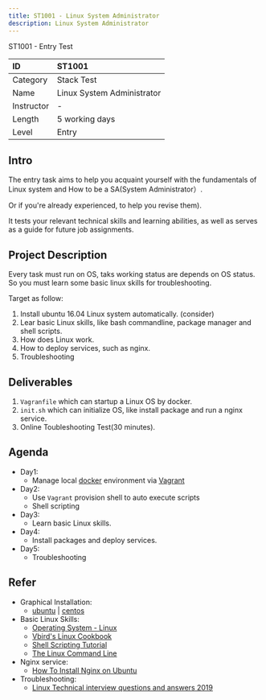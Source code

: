 ```yaml
---
title: ST1001 - Linux System Administrator
description: Linux System Administrator
---
```


ST1001 - Entry Test

| ID            | ST1001                          |
| :--------     | :-----                          |
| Category      | Stack Test                      |
| Name          | Linux System Administrator      |
| Instructor    | -                               |
| Length        | 5 working days                  |
| Level         | Entry                           |

## Intro

The entry task aims to help you acquaint yourself with the fundamentals of Linux system and How to be a SA(System Administrator）.

Or if you're already experienced, to help you revise them).

 It tests your relevant technical skills and learning abilities, as well as serves as a guide for future job assignments.

## Project Description

Every task must run on OS, taks working status are depends on OS status. So you must learn some basic linux skills for troubleshooting.

Target as follow:

1. Install ubuntu 16.04 Linux system automatically. (consider)
2. Lear basic Linux skills, like bash commandline, package manager and shell scripts.
3. How does Linux work.
4. How to deploy services, such as nginx.
5. Troubleshooting

## Deliverables

1. `Vagranfile` which can startup a Linux OS by docker.
2. `init.sh` which can initialize OS, like install package and run a nginx service.
3. Online Toubleshooting Test(30 minutes).

## Agenda

- Day1:
  - Manage local [docker](https://hub.docker.com/?overlay=onboarding) environment via [Vagrant](https://www.vagrantup.com/intro/getting-started/index.html)
- Day2:
  - Use `Vagrant` provision shell to auto execute scripts
  - Shell scripting
- Day3:
  - Learn basic Linux skills.
- Day4:
  - Install packages and deploy services.
- Day5:
  - Troubleshooting

## Refer

- Graphical Installation:
  - [ubuntu](https://tutorials.ubuntu.com/tutorial/tutorial-install-ubuntu-desktop#0) | [centos](https://access.redhat.com/documentation/en-us/red_hat_enterprise_linux/7/html/installation_guide/chap-getting-started#sect-graphical-installation)
- Basic Linux Skills:
  - [Operating System - Linux](https://www.tutorialspoint.com/operating_system/os_linux.htm)
  - [Vbird's Linux Cookbook](http://cn.linux.vbird.org/linux_basic/linux_basic.php)
  - [Shell Scripting Tutorial](https://www.tutorialspoint.com/unix/shell_scripting.htm)
  - [The Linux Command Line](http://linuxcommand.org/index.php)
- Nginx service:
  - [How To Install Nginx on Ubuntu](https://www.digitalocean.com/community/tutorials/how-to-install-nginx-on-ubuntu-18-04-quickstart)
- Troubleshooting:
  - [Linux Technical interview questions and answers 2019](https://www.udemy.com/linux-technical-interview-questions-and-answers/)
